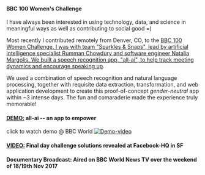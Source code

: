 #### BBC 100 Women's Challenge

I have always been interested in using technology, data, and science in meaningful ways as well as contributing to social good =) 

Most recently I contributed remotely from Denver, CO, to the [BBC 100 Women Challenge. I was with team "Sparkles & Snaps", lead by artificial intelligence specialist Rumman Chowdury and software engineer Natalia Margolis. We built a speech recognition app, "all-ai", to help track meeting dynamics and encourage speaking up](http://www.bbc.co.uk/mediacentre/latestnews/2017/bbc-100-women-challenge-2017-silicon-valley-reveal-solution).   

We used a combination of speech recognition and natural language processing, together with requisite data extraction, transformation, and web application development to create this proof-of-concept *gender-neutral* app within ~3 intense days. The fun and comaraderie made the experience truly memorable!   



#### [DEMO:](http://www.bbc.com/news/av/world-41531054/100-women-an-app-to-help-you-speak-up-in-meetings) all-ai -- an app to empower    
click to watch demo @ BBC World   [![Demo-video](https://hengrumay.github.io/img/projects/bbc100women_all-ai_appDemo.png)](http://www.bbc.com/news/av/world-41531054/100-women-an-app-to-help-you-speak-up-in-meetings)

#### [VIDEO:](https://www.facebook.com/BBC100women/videos/1537111543020785/) Final day challenge solutions revealed at Facebook-HQ in SF  

#### Documentary Broadcast: Aired on BBC World News TV over the weekend of 18/19th Nov 2017
 



